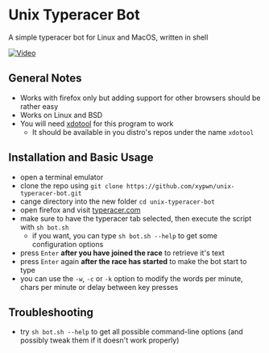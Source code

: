 # Unix Typeracer Bot
A simple typeracer bot for Linux and MacOS, written in shell

[![Video](https://i.imgur.com/icj1mHj.png)](https://i.imgur.com/viohEQ2.mp4)
## General Notes
* Works with firefox only but adding support for other browsers should be rather easy
* Works on Linux and BSD
* You will need [xdotool](https://github.com/jordansissel/xdotool) for this program to work
  * It should be available in you distro's repos under the name `xdotool`
## Installation and Basic Usage
* open a terminal emulator
* clone the repo using `git clone https://github.com/xypwn/unix-typeracer-bot.git`
* cange directory into the new folder `cd unix-typeracer-bot`
* open firefox and visit [typeracer.com](https://play.typeracer.com)
* make sure to have the typeracer tab selected, then execute the script with `sh bot.sh`
  * if you want, you can type `sh bot.sh --help` to get some configuration options
* press `Enter` **after you have joined the race** to retrieve it's text
* press `Enter` again **after the race has started** to make the bot start to type
* you can use the `-w`, `-c` or `-k` option to modify the words per minute, chars per minute or delay between key presses
## Troubleshooting
* try `sh bot.sh --help` to get all possible command-line options (and possibly tweak them if it doesn't work properly)
